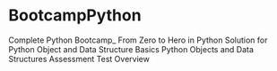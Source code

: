 # BootcampPython
Complete Python Bootcamp_ From Zero to Hero in Python
Solution for 
Python Object and Data Structure Basics
Python Objects and Data Structures Assessment Test Overview
